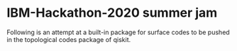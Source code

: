 # IBM-Hackathon-2020 summer jam
Following is an attempt at a built-in package for surface codes to be pushed in the topological codes package of qiskit. 
